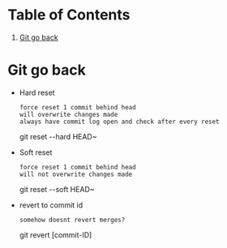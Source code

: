 
# Table of Contents

1.  [Git go back](#org62575fc)


<a id="org62575fc"></a>

# Git go back

-   Hard reset
    
        force reset 1 commit behind head
        will overwrite changes made
        always have commit log open and check after every reset

    git reset --hard HEAD~

-   Soft reset
    
        force reset 1 commit behind head
        will not overwrite changes made

    git reset --soft HEAD~

-   revert to commit id
    
        somehow doesnt revert merges?

    git revert [commit-ID]

